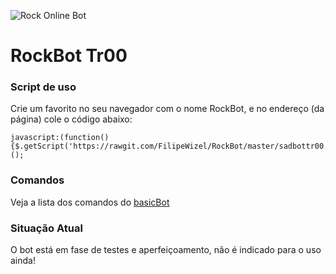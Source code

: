 ![Rock Online Bot](https://i.imgur.com/Q7P44gA.png)

# RockBot Tr00

### Script de uso

Crie um favorito no seu navegador com o nome RockBot, e no endereço (da página) cole o código abaixo: 

```
javascript:(function(){$.getScript('https://rawgit.com/FilipeWizel/RockBot/master/sadbottr00.js');})();
```
### Comandos

Veja a lista dos comandos do [basicBot](https://github.com/basicBot/source/blob/master/commands.md)

### Situação Atual

O bot está em fase de testes e aperfeiçoamento, não é indicado para o uso ainda!

